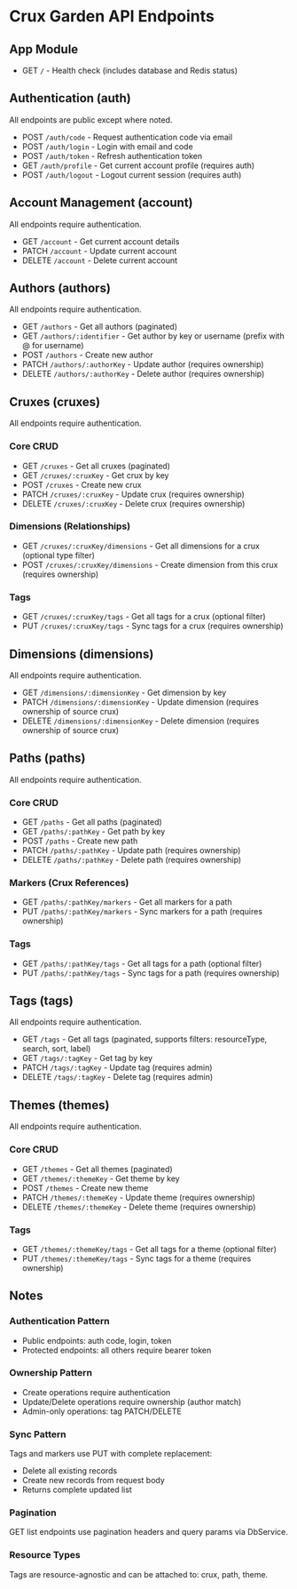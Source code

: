 # Crux Garden API Endpoints

## App Module
- GET `/` - Health check (includes database and Redis status)

## Authentication (auth)
All endpoints are public except where noted.

- POST `/auth/code` - Request authentication code via email
- POST `/auth/login` - Login with email and code
- POST `/auth/token` - Refresh authentication token
- GET `/auth/profile` - Get current account profile (requires auth)
- POST `/auth/logout` - Logout current session (requires auth)

## Account Management (account)
All endpoints require authentication.

- GET `/account` - Get current account details
- PATCH `/account` - Update current account
- DELETE `/account` - Delete current account

## Authors (authors)
All endpoints require authentication.

- GET `/authors` - Get all authors (paginated)
- GET `/authors/:identifier` - Get author by key or username (prefix with @ for username)
- POST `/authors` - Create new author
- PATCH `/authors/:authorKey` - Update author (requires ownership)
- DELETE `/authors/:authorKey` - Delete author (requires ownership)

## Cruxes (cruxes)
All endpoints require authentication.

### Core CRUD
- GET `/cruxes` - Get all cruxes (paginated)
- GET `/cruxes/:cruxKey` - Get crux by key
- POST `/cruxes` - Create new crux
- PATCH `/cruxes/:cruxKey` - Update crux (requires ownership)
- DELETE `/cruxes/:cruxKey` - Delete crux (requires ownership)

### Dimensions (Relationships)
- GET `/cruxes/:cruxKey/dimensions` - Get all dimensions for a crux (optional type filter)
- POST `/cruxes/:cruxKey/dimensions` - Create dimension from this crux (requires ownership)

### Tags
- GET `/cruxes/:cruxKey/tags` - Get all tags for a crux (optional filter)
- PUT `/cruxes/:cruxKey/tags` - Sync tags for a crux (requires ownership)

## Dimensions (dimensions)
All endpoints require authentication.

- GET `/dimensions/:dimensionKey` - Get dimension by key
- PATCH `/dimensions/:dimensionKey` - Update dimension (requires ownership of source crux)
- DELETE `/dimensions/:dimensionKey` - Delete dimension (requires ownership of source crux)

## Paths (paths)
All endpoints require authentication.

### Core CRUD
- GET `/paths` - Get all paths (paginated)
- GET `/paths/:pathKey` - Get path by key
- POST `/paths` - Create new path
- PATCH `/paths/:pathKey` - Update path (requires ownership)
- DELETE `/paths/:pathKey` - Delete path (requires ownership)

### Markers (Crux References)
- GET `/paths/:pathKey/markers` - Get all markers for a path
- PUT `/paths/:pathKey/markers` - Sync markers for a path (requires ownership)

### Tags
- GET `/paths/:pathKey/tags` - Get all tags for a path (optional filter)
- PUT `/paths/:pathKey/tags` - Sync tags for a path (requires ownership)

## Tags (tags)
All endpoints require authentication.

- GET `/tags` - Get all tags (paginated, supports filters: resourceType, search, sort, label)
- GET `/tags/:tagKey` - Get tag by key
- PATCH `/tags/:tagKey` - Update tag (requires admin)
- DELETE `/tags/:tagKey` - Delete tag (requires admin)

## Themes (themes)
All endpoints require authentication.

### Core CRUD
- GET `/themes` - Get all themes (paginated)
- GET `/themes/:themeKey` - Get theme by key
- POST `/themes` - Create new theme
- PATCH `/themes/:themeKey` - Update theme (requires ownership)
- DELETE `/themes/:themeKey` - Delete theme (requires ownership)

### Tags
- GET `/themes/:themeKey/tags` - Get all tags for a theme (optional filter)
- PUT `/themes/:themeKey/tags` - Sync tags for a theme (requires ownership)

## Notes

### Authentication Pattern
- Public endpoints: auth code, login, token
- Protected endpoints: all others require bearer token

### Ownership Pattern
- Create operations require authentication
- Update/Delete operations require ownership (author match)
- Admin-only operations: tag PATCH/DELETE

### Sync Pattern
Tags and markers use PUT with complete replacement:
- Delete all existing records
- Create new records from request body
- Returns complete updated list

### Pagination
GET list endpoints use pagination headers and query params via DbService.

### Resource Types
Tags are resource-agnostic and can be attached to: crux, path, theme.
